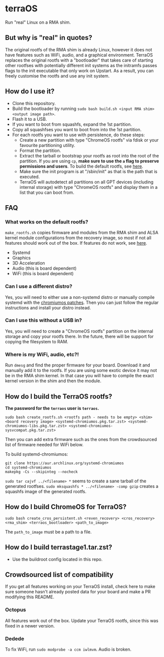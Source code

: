 # terraOS
Run "real" Linux on a RMA shim.

## But why is "real" in quotes?
The original rootfs of the RMA shim is already Linux, however it does not have features such as WiFi, audio, and a graphical environment. TerraOS replaces the original rootfs with a "bootloader" that takes care of starting other rootfses with potentially different init systems as the initramfs passes flags to the init executable that only work on Upstart. As a result, you can freely customise the rootfs and use any init system.


## How do I use it?
- Clone this repository.
- Build the bootloader by running `sudo bash build.sh <input RMA shim> <output image path>`.
- Flash it to a USB.
- If you want to boot from squashfs, expand the 1st partition.
- Copy all squashfses you want to boot from into the 1st partition.
- For each rootfs you want to use with persistence, do these steps:
   - Create a new partition with type "ChromeOS rootfs" via fdisk or your favourite partitioning utility.
   - Format the partition.
   - Extract the tarball or bootstrap your rootfs as root into the root of the partition. If you are using `cp`, **make sure to use the `a` flag to preserve permissions and users**. To build the default rootfs, see [here](#how-do-i-build-the-terraos-rootfs).
   - Make sure the init program is at "/sbin/init" as that is the path that is executed.
   - TerraOS will autodetect all partitions on all GPT devices (including internal storage) with type "ChromeOS rootfs" and display them in a list that you can boot from.

## FAQ
### What works on the default rootfs?
`make_rootfs.sh` copies firmware and modules from the RMA shim and ALSA kernel module configurations from the recovery image, so most if not all features should work out of the box. If features do not work, see [here](#crowdsourced-list-of-compatibility).
- Systemd
- Graphics
- 3D Acceleration
- Audio (this is board dependent)
- WiFi (this is board dependent)

### Can I use a different distro?
Yes, you will need to either use a non-systemd distro or manually compile systemd with the [chromiumos patches](https://aur.archlinux.org/cgit/aur.git/tree/0002-Disable-mount_nofollow-for-ChromiumOS-kernels.patch?h=systemd-chromiumos). Then you can just follow the regular instructions and install your distro instead.

### Can I use this without a USB in?
Yes, you will need to create a "ChromeOS rootfs" partition on the internal storage and copy your rootfs there. In the future, there will be support for copying the filesystem to RAM.

### Where is my WiFi, audio, etc?!
Run `dmesg` and find the proper firmware for your board. Download it and manually add it to the rootfs. If you are using some exotic device it may not be in the RMA shim kernel. In that case you will have to compile the exact kernel version in the shim and then the module.

## How do I build the TerraOS rootfs?
**The password for the `terraos` user is `terraos`.**
```
sudo bash create_rootfs.sh <rootfs path - needs to be empty> <shim> <board recovery image> <systemd-chromiumos.pkg.tar.zst> <systemd-chromiumos-libs.pkg.tar.zst> <systemd-chromiumos-sysvcompat.pkg.tar.zst>
```

Then you can add extra firmware such as the ones from the crowdsourced list of firmware needed for WiFi below.

To build systemd-chromiumos:
```
git clone https://aur.archlinux.org/systemd-chromiumos
cd systemd-chromiumos
makepkg -Cs --skipinteg --nocheck
```

`sudo tar cajvf ../<filename> *` seems to create a sane tarball of the generated rootfses.
`sudo mksquashfs * ../<filename> -comp gzip` creates a squashfs image of the generated rootfs.

## How do I build ChromeOS for TerraOS?
```
sudo bash create_cros_persistent.sh <reven_recovery> <cros_recovery> <rma_shim> <terraos_bootloader> <path_to_image> 
```
The `path_to_image` must be a path to a file.


## How do I build terrastage1.tar.zst?
- Use the buildroot config located in this repo.

## Crowdsourced list of compatibility
If you get all features working on your TerraOS install, check here to make sure someone hasn't already posted data for your board and make a PR modifying this README.

### Octopus
All features work out of the box. Update your TerraOS rootfs, since this was fixed in a newer version.

### Dedede
To fix WiFi, run `sudo modprobe -a ccm iwlmvm`.
Audio is broken.
